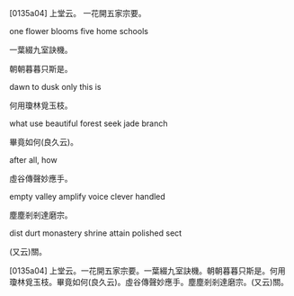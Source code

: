 [0135a04] 上堂云。
一花開五家宗要。

one flower blooms five home schools

一葉綴九室訣機。


朝朝暮暮只斯是。

dawn to dusk only this is 

何用瓊林覓玉枝。  

what use beautiful forest seek jade branch

畢竟如何(良久云)。

after all, how

虛谷傳聲妙應手。

empty valley amplify voice clever handled

塵塵剎剎達磨宗。

dist durt monastery shrine attain polished sect

(又云)關。  

[0135a04] 上堂云。一花開五家宗要。一葉綴九室訣機。朝朝暮暮只斯是。何用瓊林覓玉枝。畢竟如何(良久云)。虛谷傳聲妙應手。塵塵剎剎達磨宗。(又云)關。
